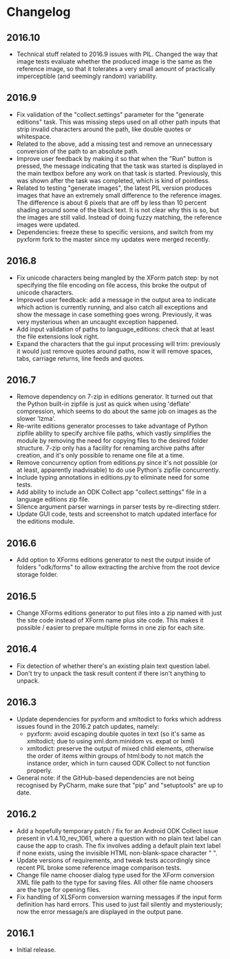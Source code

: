 # Changelog


## 2016.10
- Technical stuff related to 2016.9 issues with PIL. Changed the way that image tests evaluate whether the produced image is the same as the reference image, so that it tolerates a very small amount of practically imperceptible (and seemingly random) variability.


## 2016.9
- Fix validation of the "collect.settings" parameter for the "generate editions" task. This was missing steps used on all other path inputs that strip invalid characters around the path, like double quotes or whitespace.
- Related to the above, add a missing test and remove an unnecessary conversion of the path to an absolute path.
- Improve user feedback by making it so that when the "Run" button is pressed, the message indicating that the task was started is displayed in the main textbox before any work on that task is started. Previously, this was shown after the task was completed, which is kind of pointless.
- Related to testing "generate images", the latest PIL version produces images that have an extremely small difference to the reference images. The difference is about 6 pixels that are off by less than 10 percent shading around some of the black text. It is not clear why this is so, but the images are still valid. Instead of doing fuzzy matching, the reference images were updated.
- Dependencies: freeze these to specific versions, and switch from my pyxform fork to the master since my updates were merged recently.


## 2016.8
- Fix unicode characters being mangled by the XForm patch step: by not 
  specifying the file encoding on file access, this broke the output of 
  unicode characters.
- Improved user feedback: add a message in the output area to indicate which 
  action is currently running, and also catch all exceptions and show the 
  message in case something goes wrong. Previously, it was very mysterious 
  when an uncaught exception happened.
- Add input validation of paths to language_editions: check that at least 
  the file extensions look right.
- Expand the characters that the gui input processing will trim: previously it 
  would just remove quotes around paths, now it will remove spaces, tabs, 
  carriage returns, line feeds and quotes.


## 2016.7
- Remove dependency on 7-zip in editions generator. It turned out that the 
  Python built-in zipfile is just as quick when using 'deflate' compression, 
  which seems to do about the same job on images as the slower 'lzma'.
- Re-write editions generator processes to take advantage of Python zipfile 
  ability to specify archive file paths, which vastly simplifies the module by 
  removing the need for copying files to the desired folder structure. 7-zip 
  only has a facility for renaming archive paths after creation, and it's only 
  possible to rename one file at a time.
- Remove concurrency option from editions.py since it's not possible (or at 
  least, apparently inadvisable) to do use Python's zipfile concurrently.
- Include typing annotations in editions.py to eliminate need for some tests.
- Add ability to include an ODK Collect app "collect.settings" file in a 
  language editions zip file.
- Silence argument parser warnings in parser tests by re-directing stderr.
- Update GUI code, tests and screenshot to match updated interface for the editions 
  module.


## 2016.6
- Add option to XForms editions generator to nest the output inside of folders 
  "odk/forms" to allow extracting the archive from the root device storage 
  folder.


## 2016.5
- Change XForms editions generator to put files into a zip named with just the 
  site code instead of XForm name plus site code. This makes it possible / 
  easier to prepare multiple forms in one zip for each site.


## 2016.4
- Fix detection of whether there's an existing plain text question label.
- Don't try to unpack the task result content if there isn't anything to unpack.


## 2016.3
- Update dependencies for pyxform and xmltodict to forks which address issues 
  found in the 2016.2 patch updates, namely:
    - pyxform: avoid escaping double quotes in text (so it's same as xmltodict; 
      due to using xml.dom.minidom vs. expat or lxml)
    - xmltodict: preserve the output of mixed child elements, otherwise the 
      order of items within groups of html:body to not match the instance order, 
      which in turn caused ODK Collect to not function properly.
- General note: if the GitHub-based dependencies are not being recognised by 
  PyCharm, make sure that "pip" and "setuptools" are up to date.


## 2016.2
- Add a hopefully temporary patch / fix for an Android ODK Collect issue
  present in v1.4.10_rev_1061, where a question with no plain text label can
  cause the app to crash. The fix involves adding a default plain text label if
  none exists, using the invisible HTML non-blank-space character "&nbsp;".
- Update versions of requirements, and tweak tests accordingly since recent PIL
  broke some reference image comparison tests.
- Change file name chooser dialog type used for the XForm conversion XML file
  path to the type for saving files. All other file name choosers are the type
  for opening files.
- Fix handling of XLSForm conversion warning messages if the input form
  definition has hard errors. This used to just fail silently and mysteriously;
  now the error message/s are displayed in the output pane.


## 2016.1
- Initial release.